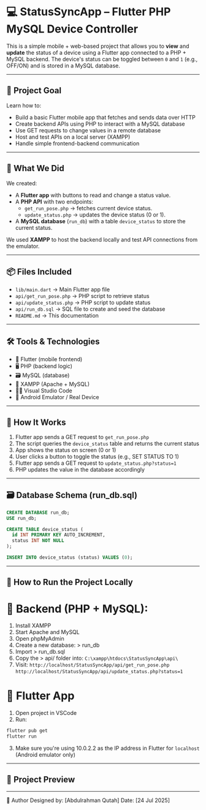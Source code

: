 # 💻 StatusSyncApp – Flutter PHP MySQL Device Controller

This is a simple mobile + web-based project that allows you to **view** and **update** the status of a device using a Flutter app connected to a PHP + MySQL backend. The device's status can be toggled between `0` and `1` (e.g., OFF/ON) and is stored in a MySQL database.

---

## 🎯 Project Goal  
Learn how to:
- Build a basic Flutter mobile app that fetches and sends data over HTTP  
- Create backend APIs using PHP to interact with a MySQL database  
- Use GET requests to change values in a remote database  
- Host and test APIs on a local server (XAMPP)  
- Handle simple frontend-backend communication

---

## 🧱 What We Did

We created:
- A **Flutter app** with buttons to read and change a status value.
- A **PHP API** with two endpoints:
  - `get_run_pose.php` → fetches current device status.
  - `update_status.php` → updates the device status (0 or 1).
- A **MySQL database** (`run_db`) with a table `device_status` to store the current status.

We used **XAMPP** to host the backend locally and test API connections from the emulator.

---

## 📦 Files Included

- `lib/main.dart` → Main Flutter app file  
- `api/get_run_pose.php` → PHP script to retrieve status  
- `api/update_status.php` → PHP script to update status  
- `api/run_db.sql` → SQL file to create and seed the database  
- `README.md` → This documentation

---

## 🛠️ Tools & Technologies  
- 🧠 Flutter (mobile frontend)  
- 🖥️ PHP (backend logic)  
- 🗃️ MySQL (database)  
- 🧰 XAMPP (Apache + MySQL)  
- 🧑‍💻 Visual Studio Code  
- 📱 Android Emulator / Real Device

---

## 🧪 How It Works

1. Flutter app sends a GET request to `get_run_pose.php`
2. The script queries the `device_status` table and returns the current status
3. App shows the status on screen (0 or 1)
4. User clicks a button to toggle the status (e.g., SET STATUS TO 1)
5. Flutter app sends a GET request to `update_status.php?status=1`
6. PHP updates the value in the database accordingly

---

## 🗃️ Database Schema (run_db.sql)

```sql
CREATE DATABASE run_db;
USE run_db;

CREATE TABLE device_status (
  id INT PRIMARY KEY AUTO_INCREMENT,
  status INT NOT NULL
);

INSERT INTO device_status (status) VALUES (0);
```
---

## 🚀 How to Run the Project Locally

# 🧩 Backend (PHP + MySQL):
1. Install XAMPP
2. Start Apache and MySQL
3. Open phpMyAdmin
4. Create a new database: > run_db
5. Import > run_db.sql
6. Copy the > api/ folder into:
`C:\xampp\htdocs\StatusSyncApp\api\`
7. Visit:
`http://localhost/StatusSyncApp/api/get_run_pose.php`
`http://localhost/StatusSyncApp/api/update_status.php?status=1`

# 📱 Flutter App
1. Open project in VSCode
2. Run:
```bash
flutter pub get
flutter run
```
3. Make sure you're using 10.0.2.2 as the IP address in Flutter for `localhost` (Android emulator only)

---

## 📸 Project Preview

---

👤 Author
Designed by: [Abdulrahman Qutah]
Date: [24 Jul 2025]
